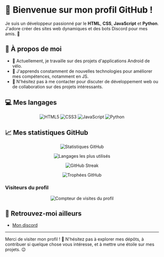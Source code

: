# 👋 Bienvenue sur mon profil GitHub !

Je suis un développeur passionné par le **HTML**, **CSS**, **JavaScript** et **Python**. J'adore créer des sites web dynamiques et des bots Discord pour mes amis. 🚀

## 🌟 À propos de moi

- 🔭 Actuellement, je travaille sur des projets d'applications Android de vélo.
- 🌱 J'apprends constamment de nouvelles technologies pour améliorer mes compétences, notamment en JS.
- 💬 N'hésitez pas à me contacter pour discuter de développement web ou de collaboration sur des projets intéressants.

## 💻 Mes langages

<p align="center">
  <img src="https://img.shields.io/badge/HTML5-E34F26?style=flat&logo=html5&logoColor=white" alt="HTML5" />
  <img src="https://img.shields.io/badge/CSS3-1572B6?style=flat&logo=css3&logoColor=white" alt="CSS3" />
  <img src="https://img.shields.io/badge/JavaScript-F7DF1E?style=flat&logo=javascript&logoColor=black" alt="JavaScript" />
  <img src="https://img.shields.io/badge/Python-3776AB?style=flat&logo=python&logoColor=white" alt="Python" />
</p>

## 📈 Mes statistiques GitHub

<p align="center">
  <img src="https://github-readme-stats.vercel.app/api?username=Le-Vrai-Krnivor&show_icons=true&theme=radical" alt="Statistiques GitHub" />
</p>

<p align="center">
  <img src="https://github-readme-stats.vercel.app/api/top-langs/?username=Le-Vrai-Krnivor&layout=compact&theme=radical" alt="Langages les plus utilisés" />
</p>

<p align="center">
  <img src="https://github-readme-streak-stats.herokuapp.com/?user=Le-Vrai-Krnivor&theme=radical" alt="GitHub Streak" />
</p>

<p align="center">
  <img src="https://github-profile-trophy.vercel.app/?username=Le-Vrai-Krnivor&theme=radical&no-frame=true&row=1&&margin-w=15" alt="Trophées GitHub" />
</p>


### Visiteurs du profil
<p align="center">
  <img src="https://komarev.com/ghpvc/?username=Le-Vrai-Krnivor&color=brightgreen" alt="Compteur de visites du profil"/>
</p>

## 🔗 Retrouvez-moi ailleurs
 
- [Mon discord](https://discord.gg/abntRHEdfz)
  

---

Merci de visiter mon profil ! 🌟 N'hésitez pas à explorer mes dépôts, à contribuer si quelque chose vous intéresse, et à mettre une étoile sur mes projets. 😉
